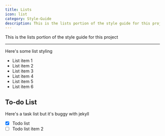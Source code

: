 ```yaml
---
title: Lists
icon: list
category: Style-Guide
description: This is the lists portion of the style guide for this project
---
```


This is the lists portion of the style guide for this project

---

Here's some list styling

- List item 1
- List item 2
- List item 3
- List item 4
- List item 5
- List item 6

## To-do List

Here's a task list but it's buggy with jekyll

- [x] Todo list
- [ ] Todo list item 2

